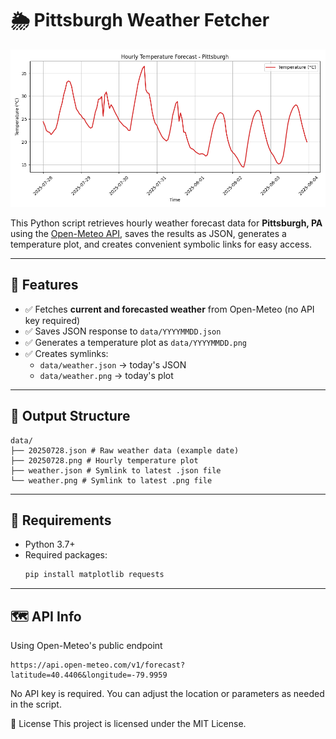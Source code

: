 # 🌦️ Pittsburgh Weather Fetcher

![](data/today.png)

This Python script retrieves hourly weather forecast data for **Pittsburgh, PA** using the [Open-Meteo API](https://open-meteo.com/), saves the results as JSON, generates a temperature plot, and creates convenient symbolic links for easy access.

---

## 📌 Features

- ✅ Fetches **current and forecasted weather** from Open-Meteo (no API key required)
- ✅ Saves JSON response to `data/YYYYMMDD.json`
- ✅ Generates a temperature plot as `data/YYYYMMDD.png`
- ✅ Creates symlinks:
  - `data/weather.json` → today's JSON
  - `data/weather.png` → today's plot

---

## 📂 Output Structure
```
data/
├── 20250728.json # Raw weather data (example date)
├── 20250728.png # Hourly temperature plot
├── weather.json # Symlink to latest .json file
└── weather.png # Symlink to latest .png file
```

---

## 🚀 Requirements

- Python 3.7+
- Required packages:
  ```bash
  pip install matplotlib requests
  ```

---

## 🗺 API Info
Using Open-Meteo's public endpoint

```
https://api.open-meteo.com/v1/forecast?latitude=40.4406&longitude=-79.9959
```

No API key is required. You can adjust the location or parameters as needed in the script.

📖 License
This project is licensed under the MIT License.
